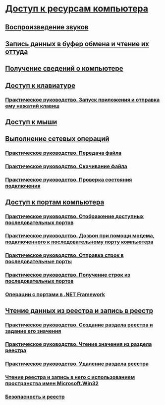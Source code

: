 # [Доступ к ресурсам компьютера](computer-resources.md)
## [Воспроизведение звуков](playing-sounds.md)
## [Запись данных в буфер обмена и чтение их оттуда](storing-data-to-and-reading-from-the-clipboard.md)
## [Получение сведений о компьютере](getting-information-about-the-computer.md)
## [Доступ к клавиатуре](accessing-the-keyboard.md)
### [Практическое руководство. Запуск приложения и отправка ему нажатий клавиш](how-to-start-an-application-and-send-it-keystrokes.md)
## [Доступ к мыши](accessing-the-mouse.md)
## [Выполнение сетевых операций](performing-network-operations.md)
### [Практическое руководство. Передача файла](how-to-upload-a-file.md)
### [Практическое руководство. Скачивание файла](how-to-download-a-file.md)
### [Практическое руководство. Проверка состояния подключения](how-to-check-connection-status.md)
## [Доступ к портам компьютера](accessing-the-computer-s-ports.md)
### [Практическое руководство. Отображение доступных последовательных портов](how-to-show-available-serial-ports.md)
### [Практическое руководство. Дозвон при помощи модема, подключенного к последовательному порту компьютера](how-to-dial-modems-attached-to-serial-ports.md)
### [Практическое руководство. Отправка строк в последовательные порты](how-to-send-strings-to-serial-ports.md)
### [Практическое руководство. Получение строк из последовательных портов](how-to-receive-strings-from-serial-ports.md)
### [Операции с портами в .NET Framework](port-operations-in-the-net-framework.md)
## [Чтение данных из реестра и запись в реестр](reading-from-and-writing-to-the-registry.md)
### [Практическое руководство. Создание раздела реестра и задание его значения](how-to-create-a-registry-key-and-set-its-value.md)
### [Практическое руководство. Чтение значения из раздела реестра](how-to-read-a-value-from-a-registry-key.md)
### [Практическое руководство. Удаление раздела реестра](how-to-delete-a-registry-key.md)
### [Чтение реестра и запись в него с использованием пространства имен Microsoft.Win32](reading-from-and-writing-to-the-registry-using-the-microsoft-win32-namespace.md)
### [Безопасность и реестр](security-and-the-registry.md)